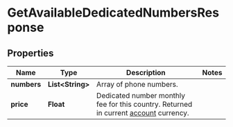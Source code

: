 
# GetAvailableDedicatedNumbersResponse

## Properties
Name | Type | Description | Notes
------------ | ------------- | ------------- | -------------
**numbers** | **List&lt;String&gt;** | Array of phone numbers. | 
**price** | **Float** | Dedicated number monthly fee for this country. Returned in current [account](http://docs.textmagictesting.com/#tag/User) currency. | 



